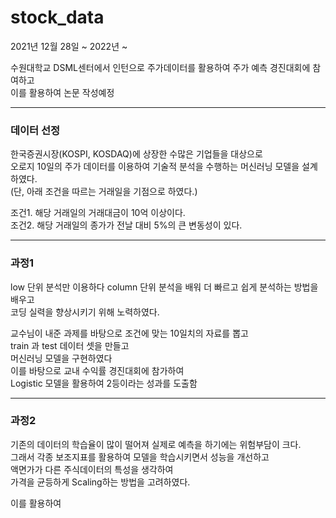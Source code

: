 # stock_data

2021년 12월 28일 ~ 2022년 ~   

수원대학교 DSML센터에서 인턴으로 주가데이터를 활용하여 주가 예측 경진대회에 참여하고   
이를 활용하여 논문 작성예정
***

### 데이터 선정   

한국증권시장(KOSPI, KOSDAQ)에 상장한 수많은 기업들을 대상으로   
오로지 10일의 주가 데이터를 이용하여 기술적 분석을 수행하는 머신러닝 모델을 설계하였다.   
   (단, 아래 조건을 따르는 거래일을 기점으로 하였다.)   
   
조건1. 해당 거래일의 거래대금이 10억 이상이다.   
조건2. 해당 거래일의 종가가 전날 대비 5%의 큰 변동성이 있다.

***

### 과정1    
low 단위 분석만 이용하다 column 단위 분석을 배워 더 빠르고 쉽게 분석하는 방법을 배우고    
코딩 실력을 향상시키기 위해 노력하였다.   

교수님이 내준 과제를 바탕으로 조건에 맞는 10일치의 자료를 뽑고   
train 과 test 데이터 셋을 만들고   
머신러닝 모델을 구현하였다   
이를 바탕으로 교내 수익률 경진대회에 참가하여   
Logistic 모델을 활용하여 2등이라는 성과를 도출함   

***

### 과정2   

기존의 데이터의 학습율이 많이 떨어져 실제로 예측을 하기에는 위험부담이 크다.   
그래서 각종 보조지표를 활용하여 모델을 학습시키면서 성능을 개선하고   
액면가가 다른 주식데이터의 특성을 생각하여   
가격을 균등하게 Scaling하는 방법을 고려하였다.   
   
   
이를 활용하여 




